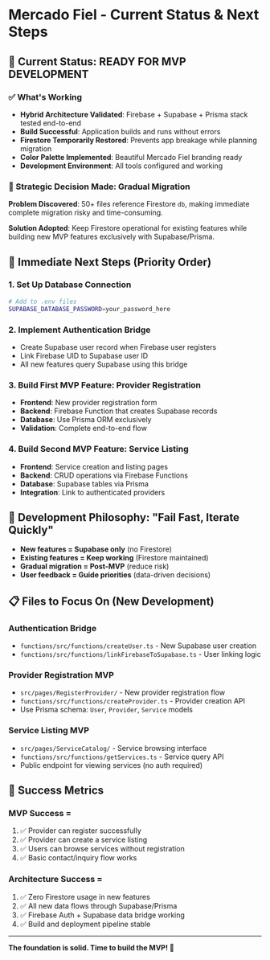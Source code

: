 # Mercado Fiel - Current Status & Next Steps

## 🎯 Current Status: READY FOR MVP DEVELOPMENT

### ✅ What's Working

- **Hybrid Architecture Validated**: Firebase + Supabase + Prisma stack tested end-to-end
- **Build Successful**: Application builds and runs without errors
- **Firestore Temporarily Restored**: Prevents app breakage while planning migration
- **Color Palette Implemented**: Beautiful Mercado Fiel branding ready
- **Development Environment**: All tools configured and working

### 🚧 Strategic Decision Made: Gradual Migration

**Problem Discovered**: 50+ files reference Firestore `db`, making immediate complete migration risky and time-consuming.

**Solution Adopted**: Keep Firestore operational for existing features while building new MVP features exclusively with Supabase/Prisma.

## 🚀 Immediate Next Steps (Priority Order)

### 1. Set Up Database Connection

```bash
# Add to .env files
SUPABASE_DATABASE_PASSWORD=your_password_here
```

### 2. Implement Authentication Bridge

- Create Supabase user record when Firebase user registers
- Link Firebase UID to Supabase user ID
- All new features query Supabase using this bridge

### 3. Build First MVP Feature: Provider Registration

- **Frontend**: New provider registration form
- **Backend**: Firebase Function that creates Supabase records
- **Database**: Use Prisma ORM exclusively
- **Validation**: Complete end-to-end flow

### 4. Build Second MVP Feature: Service Listing

- **Frontend**: Service creation and listing pages
- **Backend**: CRUD operations via Firebase Functions
- **Database**: Supabase tables via Prisma
- **Integration**: Link to authenticated providers

## 🔄 Development Philosophy: "Fail Fast, Iterate Quickly"

- **New features = Supabase only** (no Firestore)
- **Existing features = Keep working** (Firestore maintained)
- **Gradual migration = Post-MVP** (reduce risk)
- **User feedback = Guide priorities** (data-driven decisions)

## 📋 Files to Focus On (New Development)

### Authentication Bridge

- `functions/src/functions/createUser.ts` - New Supabase user creation
- `functions/src/functions/linkFirebaseToSupabase.ts` - User linking logic

### Provider Registration MVP

- `src/pages/RegisterProvider/` - New provider registration flow
- `functions/src/functions/createProvider.ts` - Provider creation API
- Use Prisma schema: `User`, `Provider`, `Service` models

### Service Listing MVP

- `src/pages/ServiceCatalog/` - Service browsing interface
- `functions/src/functions/getServices.ts` - Service query API
- Public endpoint for viewing services (no auth required)

## 🎉 Success Metrics

### MVP Success =

1. ✅ Provider can register successfully
2. ✅ Provider can create a service listing
3. ✅ Users can browse services without registration
4. ✅ Basic contact/inquiry flow works

### Architecture Success =

1. ✅ Zero Firestore usage in new features
2. ✅ All new data flows through Supabase/Prisma
3. ✅ Firebase Auth + Supabase data bridge working
4. ✅ Build and deployment pipeline stable

---

**The foundation is solid. Time to build the MVP! 🚀**
